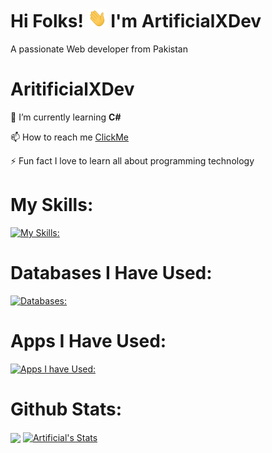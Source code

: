
# Hi  Folks! <img src="https://raw.githubusercontent.com/ArtificialXDev/ArtificialXDev/master/wave.gif" width="30px" height="30px" /> I'm ArtificialXDev
A passionate Web developer from Pakistan

# AritificialXDev

🌱 I’m currently learning **C#**

📫 How to reach me [ClickMe](mailto:pinepatelllc@gmail.com)

⚡ Fun fact I love to learn all about programming technology
# My Skills:
[![My Skills:](https://skillicons.dev/icons?i=js,html,css,py,nodejs,lua,tailwind,svelte,npm,pnpm,nextjs,netlify,materialui,md,flask,firebase,express,django,discordjs,appwrite)](https://skillicons.dev)

# Databases I Have Used:
[![Databases:](https://skillicons.dev/icons?i=mongodb,firebase,appwrite,mysql,sqlite,supabase)](https://skillicons.dev)

# Apps I Have Used:
[![Apps I have Used:](https://skillicons.dev/icons?i=wordpress,windows,vscode,vercel,unity,twitter,sublime,robloxstudio,replit,rider,pycharm,powershell,ps,gmail,github,git,gamemakerstudio,discord,atom,androidstudio,anaconda)](https://skillicons.dev)

# Github Stats:
<img align="center" src="https://github-readme-stats.vercel.app/api/top-langs/?username=ArtificialXDev&theme=dark" />
<a href="https://github.com/ArtificialXDev/ArtificialXDev">
  <img align="center" src="https://github-readme-stats.vercel.app/api?username=ArtificialXDev&show_icons=true&line_height=27&count_private=true&title_color=ffffff&text_color=c9cacc&icon_color=2bbc8a&bg_color=1d1f21" alt="Artificial's Stats" />
</a>
